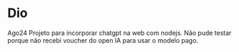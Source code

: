 # Dio
Ago24
Projeto para incorporar chatgpt na web com nodejs.
Não pude testar porque não recebi voucher do open IA para usar o modelo pago.

